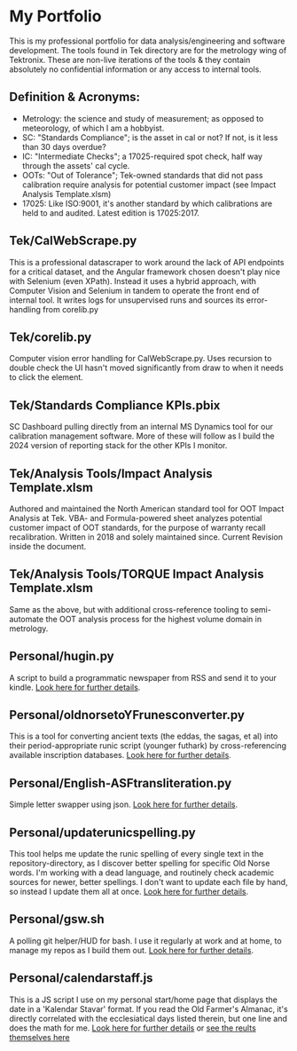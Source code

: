 # My Portfolio
This is my professional portfolio for data analysis/engineering and software development. The tools found in Tek directory are for the metrology wing of Tektronix. These are non-live iterations of the tools & they contain absolutely no confidential information or any access to internal tools. 

## Definition & Acronyms:
 - Metrology: the science and study of measurement; as opposed to meteorology, of which I am a hobbyist.
 - SC: "Standards Compliance"; is the asset in cal or not? If not, is it less than 30 days overdue?
 - IC: "Intermediate Checks"; a 17025-required spot check, half way through the assets' cal cycle.
 - OOTs: "Out of Tolerance"; Tek-owned standards that did not pass calibration require analysis for potential customer impact (see Impact Analysis Template.xlsm)
 - 17025: Like ISO:9001, it's another standard by which calibrations are held to and audited. Latest edition is 17025:2017.

## Tek/CalWebScrape.py
This is a professional datascraper to work around the lack of API endpoints for a critical dataset, and the Angular framework chosen doesn't play nice with Selenium (even XPath). Instead it uses a hybrid approach, with Computer Vision and Selenium in tandem to operate the front end of internal tool. It writes logs for unsupervised runs and sources its error-handling from corelib.py

## Tek/corelib.py
Computer vision error handling for CalWebScrape.py. Uses recursion to double check the UI hasn't moved significantly from draw to when it needs to click the element. 

## Tek/Standards Compliance KPIs.pbix
SC Dashboard pulling directly from an internal MS Dynamics tool for our calibration management software. More of these will follow as I build the 2024 version of reporting stack for the other KPIs I monitor.

## Tek/Analysis Tools/Impact Analysis Template.xlsm
Authored and maintained the North American standard tool for OOT Impact Analysis at Tek. VBA- and Formula-powered sheet analyzes potential customer impact of OOT standards, for the purpose of warranty recall recalibration. Written in 2018 and solely maintained since. Current Revision inside the document.

## Tek/Analysis Tools/TORQUE Impact Analysis Template.xlsm
Same as the above, but with additional cross-reference tooling to semi-automate the OOT analysis process for the highest volume domain in metrology. 

## Personal/hugin.py
A script to build a programmatic newspaper from RSS and send it to your kindle. [Look here for further details](https://github.com/futurehaskins/hugin.py).

## Personal/oldnorsetoYFrunesconverter.py
This is a tool for converting ancient texts (the eddas, the sagas, et al) into their period-appropriate runic script (younger futhark) by cross-referencing available inscription databases. [Look here for further details](https://github.com/futurehaskins/Runa).

## Personal/English-ASFtransliteration.py
Simple letter swapper using json. [Look here for further details](https://github.com/futurehaskins/Runa).

## Personal/updaterunicspelling.py
This tool helps me update the runic spelling of every single text in the repository-directory, as I discover better spelling for specific Old Norse words. I'm working with a dead language, and routinely check academic sources for newer, better spellings. I don't want to update each file by hand, so instead I update them all at once. [Look here for further details](https://github.com/futurehaskins/Runa).

## Personal/gsw.sh
A polling git helper/HUD for bash. I use it regularly at work and at home, to manage my repos as I build them out. [Look here for further details](https://github.com/futurehaskins/gsw).

## Personal/calendarstaff.js
This is a JS script I use on my personal start/home page that displays the date in a 'Kalendar Stavar' format. If you read the Old Farmer's Almanac, it's directly correlated with the ecclesiatical days listed therein, but one line and does the math for me. [Look here for further details](https://github.com/futurehaskins/futurehaskins.github.io) or [see the reults themselves here](https://futurehaskins.github.io/)

